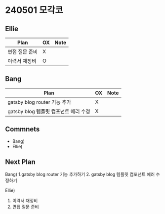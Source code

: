 # 240501 모각코

## Ellie

| Plan           | OX  | Note |
| -------------- | --- | ---- |
| 면접 질문 준비 | X   |      |
| 이력서 재정비  | O   |      |

## Bang

| Plan                                  | OX  | Note |
| ------------------------------------- | --- | ---- |
| gatsby blog router 기능 추가          | X   |      |
| gatsby blog 템플릿 컴포넌트 에러 수정 | X   |      |

## Commnets

- Bang)
- Ellie)

## Next Plan

Bang)
1.gatsby blog router 기능 추가하기 2. gatsby blog 템플릿 컴포넌트 에러 수정하기

Ellie)

1.  이력서 재정비
2.  면접 질문 준비
